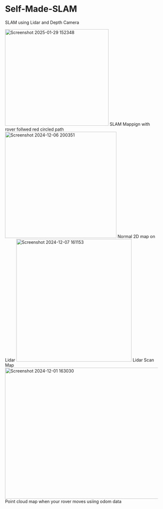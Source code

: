 # Self-Made-SLAM
SLAM using Lidar and Depth Camera

<img width="341" height="318" alt="Screenshot 2025-01-29 152348" src="https://github.com/user-attachments/assets/f543ed42-5a1b-44a1-816d-68f9c9f6f527" />
SLAM Mappign with rover follwed red circled path


<img width="367" height="350" alt="Screenshot 2024-12-06 200351" src="https://github.com/user-attachments/assets/ecc87405-7b40-48ba-8c46-c56ba6d579c3" />
Normal 2D map on Lidar


<img width="380" height="404" alt="Screenshot 2024-12-07 161153" src="https://github.com/user-attachments/assets/f475c7ed-a85c-43ac-9476-21ac2d3b0ece" />
Lidar Scan Map

<img width="519" height="432" alt="Screenshot 2024-12-01 163030" src="https://github.com/user-attachments/assets/e22789a3-746a-4344-acfc-14f8941e6e91" />
Point cloud map when your rover moves usiing odom data
